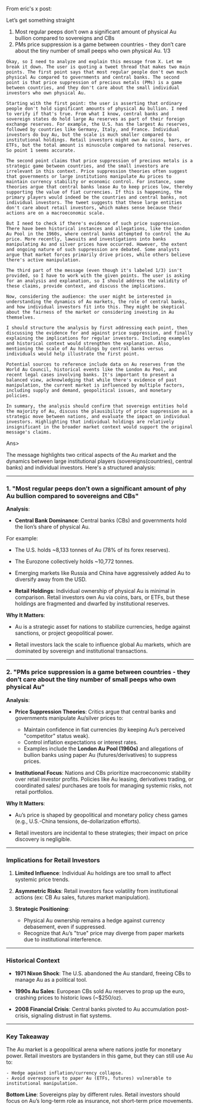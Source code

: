 From eric's x post:

Let’s get something straight 
1) Most regular peeps don’t own a significant amount of physical Au bullion compared to sovereigns and CBs
2) PMs price suppression is a game between countries - they don’t care about the tiny number of small peeps who own physical Au.
1/3


```thinking
Okay, so I need to analyze and explain this message from X. Let me break it down. The user is quoting a tweet thread that makes two main points. The first point says that most regular people don't own much physical Au compared to governments and central banks. The second point is that price suppression of precious metals (PMs) is a game between countries, and they don't care about the small individual investors who own physical Au.

Starting with the first point: the user is asserting that ordinary people don't hold significant amounts of physical Au bullion. I need to verify if that's true. From what I know, central banks and sovereign states do hold large Au reserves as part of their foreign exchange reserves. For example, the U.S. has the largest Au reserves, followed by countries like Germany, Italy, and France. Individual investors do buy Au, but the scale is much smaller compared to institutional holdings. Retail investors might own Au coins, bars, or ETFs, but the total amount is minuscule compared to national reserves. So point 1 seems accurate.

The second point claims that price suppression of precious metals is a strategic game between countries, and the small investors are irrelevant in this context. Price suppression theories often suggest that governments or large institutions manipulate Au prices to maintain currency stability or economic control. For instance, some theories argue that central banks lease Au to keep prices low, thereby supporting the value of fiat currencies. If this is happening, the primary players would indeed be the countries and central banks, not individual investors. The tweet suggests that these large entities don't care about retail investors, which makes sense because their actions are on a macroeconomic scale.

But I need to check if there's evidence of such price suppression. There have been historical instances and allegations, like the London Au Pool in the 1960s, where central banks attempted to control the Au price. More recently, lawsuits and investigations into banks manipulating Au and silver prices have occurred. However, the extent and ongoing nature of such suppression are debated. Some analysts argue that market forces primarily drive prices, while others believe there's active manipulation.

The third part of the message (even though it's labeled 1/3) isn't provided, so I have to work with the given points. The user is asking for an analysis and explanation, so I should address the validity of these claims, provide context, and discuss the implications.

Now, considering the audience: the user might be interested in understanding the dynamics of Au markets, the role of central banks, and how individual investors fit into this. They might be skeptical about the fairness of the market or considering investing in Au themselves.

I should structure the analysis by first addressing each point, then discussing the evidence for and against price suppression, and finally explaining the implications for regular investors. Including examples and historical context would strengthen the explanation. Also, mentioning the scale of Au holdings by central banks versus individuals would help illustrate the first point.

Potential sources to reference include data on Au reserves from the World Au Council, historical events like the London Au Pool, and recent legal cases involving banks. It's important to present a balanced view, acknowledging that while there's evidence of past manipulation, the current market is influenced by multiple factors, including supply and demand, geopolitical issues, and monetary policies.

In summary, the analysis should confirm that sovereign entities hold the majority of Au, discuss the plausibility of price suppression as a strategic move between nations, and evaluate the impact on individual investors. Highlighting that individual holdings are relatively insignificant in the broader market context would support the original message's claims.
```

Ans>

The message highlights two critical aspects of the Au market and the dynamics between large institutional 
players (sovereigns(countries), central banks) and individual investors. Here's a structured analysis:

---

### **1. "Most regular peeps don’t own a significant amount of phy Au bullion compared to sovereigns and CBs"** 

**Analysis**:  

- **Central Bank Dominance**: Central banks (CBs) and governments hold the lion’s share of physical Au. 

For example:  

  - The U.S. holds ~8,133 tonnes of Au (78% of its forex reserves).  
  - The Eurozone collectively holds ~10,772 tonnes.  
  - Emerging markets like Russia and China have aggressively added Au to diversify away from the USD.  

- **Retail Holdings**: Individual ownership of physical Au is minimal in comparison. 
  Retail investors own Au via coins, bars, or ETFs, but these holdings are fragmented and dwarfed by 
  institutional reserves.  

**Why It Matters**:  

- Au is a strategic asset for nations to stabilize currencies, hedge against sanctions, or project 
  geopolitical power.  

- Retail investors lack the scale to influence global Au markets, which are dominated by sovereign and 
  institutional transactions.  

---

### **2. "PMs price suppression is a game between countries - they don’t care about the tiny number of small peeps who own physical Au"**  
**Analysis**:  

- **Price Suppression Theories**: Critics argue that central banks and governments manipulate Au/silver prices to:  

  - Maintain confidence in fiat currencies (by keeping Au’s perceived "competitor" status weak).  
  - Control inflation expectations or interest rates.  
  - Examples include the **London Au Pool (1960s)** and allegations of bullion banks using paper Au 
    (futures/derivatives) to suppress prices.  

- **Institutional Focus**: Nations and CBs prioritize macroeconomic stability over retail investor profits. 
  Policies like Au leasing, derivatives trading, or coordinated sales/ purchases are tools for managing 
  systemic risks, not retail portfolios.  

**Why It Matters**:  

- Au’s price is shaped by geopolitical and monetary policy chess games 
  (e.g., U.S.-China tensions, de-dollarization efforts).  

- Retail investors are incidental to these strategies; their impact on price discovery is negligible.  

---

### **Implications for Retail Investors**  

1. **Limited Influence**: 
    Individual Au holdings are too small to affect systemic price trends.  

2. **Asymmetric Risks**: 
    Retail investors face volatility from institutional actions (ex: CB Au sales, futures market manipulation).  

3. **Strategic Positioning**:  
   - Physical Au ownership remains a hedge against currency debasement, even if suppressed.  
   - Recognize that Au’s "true" price may diverge from paper markets due to institutional interference.  

---

### **Historical Context**  

- **1971 Nixon Shock**: 
    The U.S. abandoned the Au standard, freeing CBs to manage Au as a political tool.  

- **1990s Au Sales**: 
    European CBs sold Au reserves to prop up the euro, crashing prices to historic lows (~$250/oz).  

- **2008 Financial Crisis**: 
    Central banks pivoted to Au accumulation post-crisis, signaling distrust in fiat systems.  

---

### **Key Takeaway**  

The Au market is a geopolitical arena where nations jostle for monetary power. 
Retail investors are bystanders in this game, but they can still use Au to:  
    
    - Hedge against inflation/currency collapse.  
    - Avoid overexposure to paper Au (ETFs, futures) vulnerable to institutional manipulation.  

**Bottom Line**: Sovereigns play by different rules. 
Retail investors should focus on Au’s long-term role as insurance, not short-term price movements.

